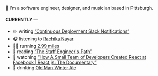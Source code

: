 👋 I'm a software engineer, designer, and musician based in Pittsburgh.

#### CURRENTLY —

* ✏️ writing [“Continuous Deployment Slack Notifications”](https://www.amoscato.com/journal/slack-deploy-notifications/)
* 🎧 listening to [Rachika Nayar](https://www.last.fm/music/Rachika+Nayar/_/softness)
* 🏃‍♂️ running [2.99 miles](https://www.strava.com/activities/10478556588)
* 📘 reading [“The Staff Engineer&#39;s Path”](https://www.goodreads.com/book/show/59694859-the-staff-engineer-s-path)
* 🍿 watching [“How A Small Team of Developers Created React at Facebook | React.js: The Documentary”](https://youtu.be/8pDqJVdNa44)
* 🍺 drinking [Old Man Winter Ale](https://untappd.com/user/namoscato/checkin/1340389380)
